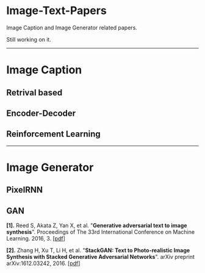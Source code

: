 # Image-Text-Papers

Image Caption and Image Generator related papers.

Still working on it.

---

# Image Caption 

## Retrival based



## Encoder-Decoder



## Reinforcement Learning




---

# Image Generator

## PixelRNN


## GAN

**[1].** Reed S, Akata Z, Yan X, et al. "**Generative adversarial text to image synthesis**". Proceedings of The 33rd International Conference on Machine Learning. 2016, 3. [[pdf](http://proceedings.mlr.press/v48/reed16.pdf)]

**[2].** Zhang H, Xu T, Li H, et al. "**StackGAN: Text to Photo-realistic Image Synthesis with Stacked Generative Adversarial Networks**". arXiv preprint arXiv:1612.03242, 2016. [[pdf](https://arxiv.org/pdf/1612.03242.pdf)]

